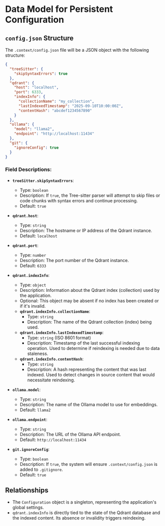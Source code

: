 # Data Model for Persistent Configuration

## `config.json` Structure

The `.context/config.json` file will be a JSON object with the following structure:

```json
{
  "treeSitter": {
    "skipSyntaxErrors": true
  },
  "qdrant": {
    "host": "localhost",
    "port": 6333,
    "indexInfo": {
      "collectionName": "my_collection",
      "lastIndexedTimestamp": "2025-09-10T10:00:00Z",
      "contentHash": "abcdef1234567890"
    }
  },
  "ollama": {
    "model": "llama2",
    "endpoint": "http://localhost:11434"
  },
  "git": {
    "ignoreConfig": true
  }
}
```

### Field Descriptions:

-   **`treeSitter.skipSyntaxErrors`**:
    -   Type: `boolean`
    -   Description: If `true`, the Tree-sitter parser will attempt to skip files or code chunks with syntax errors and continue processing.
    -   Default: `true`

-   **`qdrant.host`**:
    -   Type: `string`
    -   Description: The hostname or IP address of the Qdrant instance.
    -   Default: `localhost`

-   **`qdrant.port`**:
    -   Type: `number`
    -   Description: The port number of the Qdrant instance.
    -   Default: `6333`

-   **`qdrant.indexInfo`**:
    -   Type: `object`
    -   Description: Information about the Qdrant index (collection) used by the application.
    -   Optional: This object may be absent if no index has been created or if it's invalid.
    -   **`qdrant.indexInfo.collectionName`**:
        -   Type: `string`
        -   Description: The name of the Qdrant collection (index) being used.
    -   **`qdrant.indexInfo.lastIndexedTimestamp`**:
        -   Type: `string` (ISO 8601 format)
        -   Description: Timestamp of the last successful indexing operation. Used to determine if reindexing is needed due to data staleness.
    -   **`qdrant.indexInfo.contentHash`**:
        -   Type: `string`
        -   Description: A hash representing the content that was last indexed. Used to detect changes in source content that would necessitate reindexing.

-   **`ollama.model`**:
    -   Type: `string`
    -   Description: The name of the Ollama model to use for embeddings.
    -   Default: `llama2`

-   **`ollama.endpoint`**:
    -   Type: `string`
    -   Description: The URL of the Ollama API endpoint.
    -   Default: `http://localhost:11434`

-   **`git.ignoreConfig`**:
    -   Type: `boolean`
    -   Description: If `true`, the system will ensure `.context/config.json` is added to `.gitignore`.
    -   Default: `true`

## Relationships

-   The `Configuration` object is a singleton, representing the application's global settings.
-   `qdrant.indexInfo` is directly tied to the state of the Qdrant database and the indexed content. Its absence or invalidity triggers reindexing.
